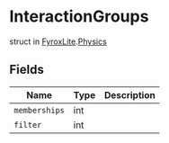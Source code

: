 # InteractionGroups
struct in [FyroxLite](../../scripting_api.md).[Physics](../Physics.md)
## Fields
| Name | Type | Description |
|---|---|---|
| `memberships` | int |  |
| `filter` | int |  |

